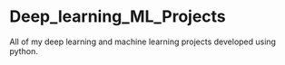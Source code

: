 # Deep_learning_ML_Projects
All of my deep learning and machine learning projects developed using python.
